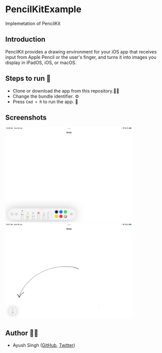 # PencilKitExample
Implemetation of PencilKit

## Introduction ##
PencilKit provides a drawing environment for your iOS app that receives input from Apple Pencil or the user's finger, and turns it into images you display in iPadOS, iOS, or macOS.

 ## Steps to run 📲 ##
 * Clone or download the app from this repository.👨‍💻
 * Change the bundle identifier. ⚙️
 * Press `Cmd + R` to run the app. 📲


## Screenshots
 <p>
<img src="https://github.com/Ayush21082/PencilKitExample/blob/main/Screenshots/1.PNG" width="400"> 
<img src="https://github.com/Ayush21082/PencilKitExample/blob/main/Screenshots/2.PNG" width="400"> 
</p>

 ## Author 👨‍💻 ##
 - Ayush Singh ([GitHub](https://github.com/ayush21082), [Twitter](https://twitter.com/Ayush21082))
